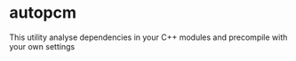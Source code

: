 # autopcm
This utility analyse dependencies in your C++ modules and precompile with your own settings

